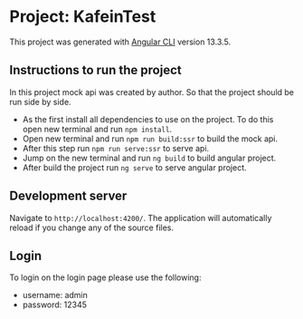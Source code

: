 # Project: KafeinTest

This project was generated with [Angular CLI](https://github.com/angular/angular-cli) version 13.3.5.

## Instructions to run the project

In this project mock api was created by author. So that the project should be run side by side.

- As the first install all dependencies to use on the project. To do this open new terminal and run `npm install`.
- Open new terminal and run `npm run build:ssr` to build the mock api. 
- After this step run `npm run serve:ssr` to serve api.
- Jump on the new terminal and run `ng build` to build angular project.
- After build the project run `ng serve` to serve angular project.
 
## Development server

Navigate to `http://localhost:4200/`. The application will automatically reload if you change any of the source files.

## Login 

To login on the login page please use the following:

 - username: admin
 - password: 12345








